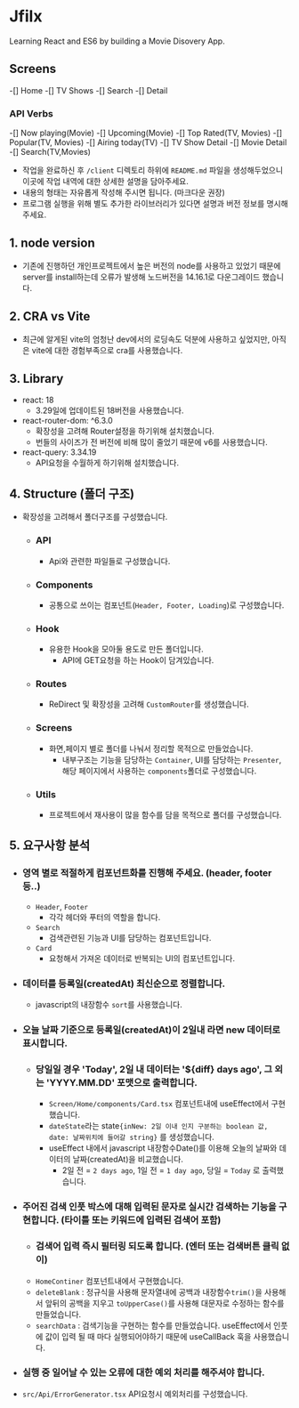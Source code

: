 # Jfilx

Learning React and ES6 by building a Movie Disovery App.

## Screens

-[] Home
-[] TV Shows
-[] Search
-[] Detail

### API Verbs

-[] Now playing(Movie)
-[] Upcoming(Movie)
-[] Top Rated(TV, Movies)
-[] Popular(TV, Movies)
-[] Airing today(TV)
-[] TV Show Detail
-[] Movie Detail
-[] Search(TV,Movies)

- 작업을 완료하신 후 `/client` 디렉토리 하위에 `README.md` 파일을 생성해두었으니 이곳에 작업 내역에 대한 상세한 설명을 담아주세요.
- 내용의 형태는 자유롭게 작성해 주시면 됩니다. (마크다운 권장)
- 프로그램 실행을 위해 별도 추가한 라이브러리가 있다면 설명과 버전 정보를 명시해 주세요.

## 1. node version

- 기존에 진행하던 개인프로젝트에서 높은 버전의 node를 사용하고 있었기 때문에 server를 install하는데 오류가 발생해 노드버전을 14.16.1로 다운그레이드 했습니다.

## 2. CRA vs Vite

- 최근에 알게된 vite의 엄청난 dev에서의 로딩속도 덕분에 사용하고 싶었지만, 아직은 vite에 대한 경험부족으로 cra를 사용했습니다.

## 3. Library

- react: 18
  - 3.29일에 업데이트된 18버전을 사용했습니다.
- react-router-dom: ^6.3.0
  - 확장성을 고려해 Router설정을 하기위해 설치했습니다.
  - 번들의 사이즈가 전 버전에 비해 많이 줄었기 때문에 v6를 사용했습니다.
- react-query: 3.34.19
  - API요청을 수월하게 하기위해 설치했습니다.

## 4. Structure (폴더 구조)

- 확장성을 고려해서 폴더구조를 구성했습니다.
  - ### API
    - Api와 관련한 파일들로 구성했습니다.
  - ### Components
    - 공통으로 쓰이는 컴포넌트(`Header, Footer, Loading`)로 구성했습니다.
  - ### Hook
    - 유용한 Hook을 모아둘 용도로 만든 폴더입니다.
      - API에 GET요청을 하는 Hook이 담겨있습니다.
  - ### Routes
    - ReDirect 및 확장성을 고려해 `CustomRouter`를 생성했습니다.
  - ### Screens
    - 화면,페이지 별로 폴더를 나눠서 정리할 목적으로 만들었습니다.
      - 내부구조는 기능을 담당하는 `Container`, UI를 담당하는 `Presenter`, 해당 페이지에서 사용하는 `components`폴더로 구성했습니다.
  - ### Utils
    - 프로젝트에서 재사용이 많을 함수를 담을 목적으로 폴더를 구성했습니다.

## 5. 요구사항 분석

- ### 영역 별로 적절하게 컴포넌트화를 진행해 주세요. (header, footer 등..)

  - `Header`, `Footer`
    - 각각 헤더와 푸터의 역할을 합니다.
  - `Search`
    - 검색관련된 기능과 UI를 담당하는 컴포넌트입니다.
  - `Card`
    - 요청해서 가져온 데이터로 반복되는 UI의 컴포넌트입니다.

- ### 데이터를 등록일(createdAt) 최신순으로 정렬합니다.

  - javascript의 내장함수 `sort`를 사용했습니다.

- ### 오늘 날짜 기준으로 등록일(createdAt)이 2일내 라면 new 데이터로 표시합니다.

  - ### 당일일 경우 'Today', 2일 내 데이터는 '${diff} days ago', 그 외는 'YYYY.MM.DD' 포맷으로 출력합니다.
    - `Screen/Home/components/Card.tsx` 컴포넌트내에 useEffect에서 구현했습니다.
    - `dateState`라는 state`{inNew: 2일 이내 인지 구분하는 boolean 값, date: 날짜위치에 들어갈 string}` 를 생성했습니다.
    - useEffect 내에서 javascript 내장함수Date()를 이용해 오늘의 날짜와 데이터의 날짜(createdAt)을 비교했습니다.
      - 2일 전 = `2 days ago`, 1일 전 = `1 day ago`, 당일 = `Today` 로 출력했습니다.

- ### 주어진 검색 인풋 박스에 대해 입력된 문자로 실시간 검색하는 기능을 구현합니다. (타이틀 또는 키워드에 입력된 검색어 포함)

  - ### 검색어 입력 즉시 필터링 되도록 합니다. (엔터 또는 검색버튼 클릭 없이)
  - `HomeContiner` 컴포넌트내에서 구현했습니다.
  - `deleteBlank` : 정규식을 사용해 문자열내에 공백과 내장함수`trim()`을 사용해서 앞뒤의 공백을 지우고 `toUpperCase()`를 사용해 대문자로 수정하는 함수를 만들었습니다.
  - `searchData` : 검색기능을 구현하는 함수를 만들었습니다. useEffect에서 인풋에 값이 입력 될 때 마다 실행되어야하기 때문에 useCallBack 훅을 사용했습니다.

- ### 실행 중 일어날 수 있는 오류에 대한 예외 처리를 해주셔야 합니다.
- `src/Api/ErrorGenerator.tsx` API요청시 예외처리를 구성했습니다.

